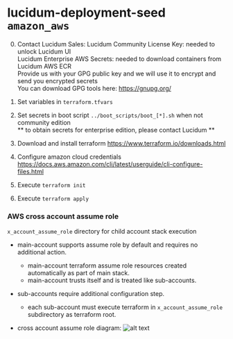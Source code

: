 # lucidum-deployment-seed `amazon_aws`


0. Contact Lucidum Sales:
    Lucidum Community License Key: needed to unlock Lucidum UI\
    Lucidum Enterprise AWS Secrets: needed to download containers from Lucidum AWS ECR\
    Provide us with your GPG public key and we will use it to encrypt and send you encrypted secrets\
    You can download GPG tools here: https://gnupg.org/

1. Set variables in `terraform.tfvars`

2. Set secrets in boot script `../boot_scripts/boot_[*].sh` when not community edition\
   ** to obtain secrets for enterprise edition, please contact Lucidum **

3. Download and install terraform https://www.terraform.io/downloads.html

4. Configure amazon cloud credentials https://docs.aws.amazon.com/cli/latest/userguide/cli-configure-files.html

5. Execute `terraform init`

6. Execute `terraform apply`



### AWS cross account assume role

`x_account_assume_role` directory for child account stack execution

- main-account supports assume role by default and requires no additional action.
  * main-account terraform assume role resources created automatically as part of main stack.
  * main-account trusts itself and is treated like sub-accounts.

- sub-accounts require additional configuration step.
  * each sub-account must execute terraform in `x_account_assume_role` subdirectory as terraform root.

- cross account assume role diagram:
![alt text](https://github.com/LucidumInc/lucidum-deployment-seed/blob/master/assume-role.jpg?raw=true)
